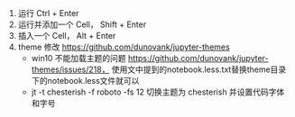 1. 运行 Ctrl + Enter
2. 运行并添加一个 Cell， Shift + Enter
3. 插入一个 Cell， Alt + Enter
4. theme 修改 https://github.com/dunovank/jupyter-themes
   + win10 不能加载主题的问题 https://github.com/dunovank/jupyter-themes/issues/218， 使用文中提到的notebook.less.txt替换theme目录下的notebook.less文件就可以
   + jt -t chesterish -f roboto -fs 12 切换主题为 chesterish 并设置代码字体和字号
